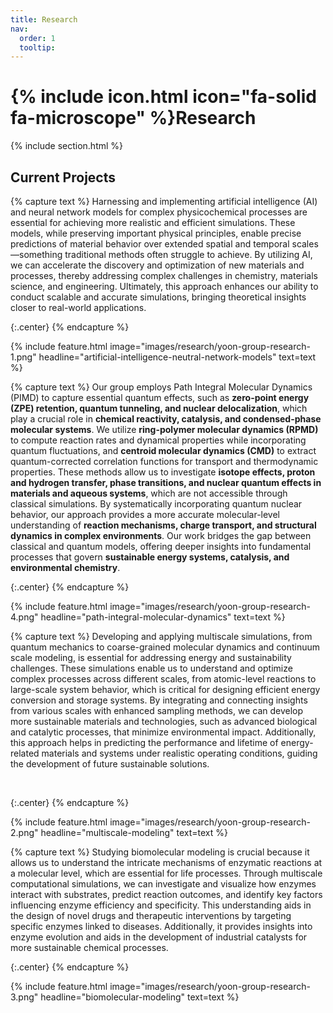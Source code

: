```yaml
---
title: Research
nav:
  order: 1
  tooltip: 
---
```


# {% include icon.html icon="fa-solid fa-microscope" %}Research

{% include section.html %}

## Current Projects

{% capture text %}
Harnessing and implementing artificial intelligence (AI) and neural network models for complex physicochemical processes are essential for achieving more realistic and efficient simulations. These models, while preserving important physical principles, enable precise predictions of material behavior over extended spatial and temporal scales—something traditional methods often struggle to achieve. By utilizing AI, we can accelerate the discovery and optimization of new materials and processes, thereby addressing complex challenges in chemistry, materials science, and engineering. Ultimately, this approach enhances our ability to conduct scalable and accurate simulations, bringing theoretical insights closer to real-world applications.

{:.center}
{% endcapture %}

{%
  include feature.html
  image="images/research/yoon-group-research-1.png"
  headline="artificial-intelligence-neutral-network-models"
  text=text
%}

{% capture text %}
Our group employs Path Integral Molecular Dynamics (PIMD) to capture essential quantum effects, such as **zero-point energy (ZPE) retention, quantum tunneling, and nuclear delocalization**, which play a crucial role in **chemical reactivity, catalysis, and condensed-phase molecular systems**. We utilize **ring-polymer molecular dynamics (RPMD)** to compute reaction rates and dynamical properties while incorporating quantum fluctuations, and **centroid molecular dynamics (CMD)** to extract quantum-corrected correlation functions for transport and thermodynamic properties. These methods allow us to investigate **isotope effects, proton and hydrogen transfer, phase transitions, and nuclear quantum effects in materials and aqueous systems**, which are not accessible through classical simulations. By systematically incorporating quantum nuclear behavior, our approach provides a more accurate molecular-level understanding of **reaction mechanisms, charge transport, and structural dynamics in complex environments**. Our work bridges the gap between classical and quantum models, offering deeper insights into fundamental processes that govern **sustainable energy systems, catalysis, and environmental chemistry**.

{:.center}
{% endcapture %}

{%
  include feature.html
  image="images/research/yoon-group-research-4.png"
  headline="path-integral-molecular-dynamics"
  text=text
%}

{% capture text %}
Developing and applying multiscale simulations, from quantum mechanics to coarse-grained molecular dynamics and continuum scale modeling, is essential for addressing energy and sustainability challenges. These simulations enable us to understand and optimize complex processes across different scales, from atomic-level reactions to large-scale system behavior, which is critical for designing efficient energy conversion and storage systems. By integrating and connecting insights from various scales with enhanced sampling methods, we can develop more sustainable materials and technologies, such as advanced biological and catalytic processes, that minimize environmental impact. Additionally, this approach helps in predicting the performance and lifetime of energy-related materials and systems under realistic operating conditions, guiding the development of future sustainable solutions.

<br>

{:.center}
{% endcapture %}

{%
  include feature.html
  image="images/research/yoon-group-research-2.png"
  headline="multiscale-modeling"
  text=text
%}

{% capture text %}
Studying biomolecular modeling is crucial because it allows us to understand the intricate mechanisms of enzymatic reactions at a molecular level, which are essential for life processes. Through multiscale computational simulations, we can investigate and visualize how enzymes interact with substrates, predict reaction outcomes, and identify key factors influencing enzyme efficiency and specificity. This understanding aids in the design of novel drugs and therapeutic interventions by targeting specific enzymes linked to diseases. Additionally, it provides insights into enzyme evolution and aids in the development of industrial catalysts for more sustainable chemical processes.

{:.center}
{% endcapture %}

{%
  include feature.html
  image="images/research/yoon-group-research-3.png"
  headline="biomolecular-modeling"
  text=text
%}
